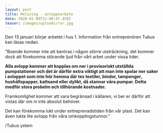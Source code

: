 ```yaml
---
layout: post
title: Relining - avloppsarbete
date: 2020-01-09T21:08:47.458Z
teaser: /images/uploads/ror.jpg
---
```

Den 13 januari börjar arbetet i hus 1.  Information från entreprenören Tubus kan läsas nedan.

"Boende kommer inte att beröras i någon större utsträckning, det kommer dock att förekomma störande ljud från vårt arbet under vissa tider.

**Alla avlopp kommer att kopplas om ner i provisoriskt utställda  pumpstationer och det är därför extra viktigt att man inte spolar ner saker i avloppet som inte hör hemma där tex textiler, bindor, tamponger, hushållspapper, kattsand eller dylikt, då stannar våra pumpar. Detta medför stora probelm och tillhörande kostnader.**

Framkomlighet kommer att vara begränsad i källaren, vi ber er därför att vistas där om ni inte absolut behöver.

Det kan förekomma lukt under entreprenadstiden från vår plast. Det kan även lukta lite avlopp från våra omkopplingstunnor."

/Tubus ystem
